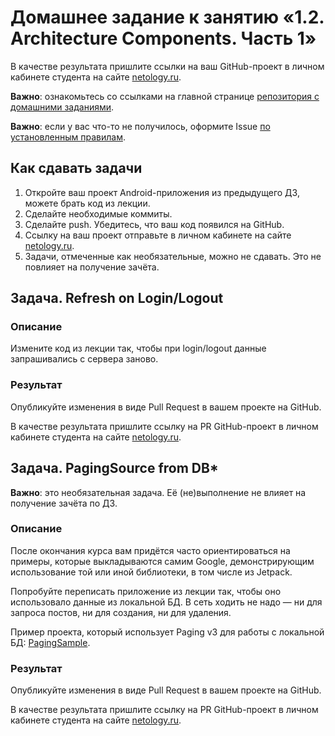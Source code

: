 # Домашнее задание к занятию «1.2. Architecture Components. Часть 1»

В качестве результата пришлите ссылки на ваш GitHub-проект в личном кабинете студента на сайте [netology.ru](https://netology.ru).

**Важно**: ознакомьтесь со ссылками на главной странице [репозитория с домашними заданиями](../README.md).

**Важно**: если у вас что-то не получилось, оформите Issue [по установленным правилам](../report-requirements.md).

## Как сдавать задачи

1. Откройте ваш проект Android-приложения из предыдущего ДЗ, можете брать код из лекции.
1. Сделайте необходимые коммиты.
1. Сделайте push. Убедитесь, что ваш код появился на GitHub.
1. Ссылку на ваш проект отправьте в личном кабинете на сайте [netology.ru](https://netology.ru).
1. Задачи, отмеченные как необязательные, можно не сдавать. Это не повлияет на получение зачёта.

## Задача. Refresh on Login/Logout

### Описание

Измените код из лекции так, чтобы при login/logout данные запрашивались с сервера заново.

### Результат

Опубликуйте изменения в виде Pull Request в вашем проекте на GitHub.

В качестве результата пришлите ссылку на PR GitHub-проект в личном кабинете студента на сайте [netology.ru](https://netology.ru).

## Задача. PagingSource from DB*

**Важно**: это необязательная задача. Её (не)выполнение не влияет на получение зачёта по ДЗ.

### Описание

После окончания курса вам придётся часто ориентироваться на примеры, которые выкладываются самим Google, демонстрирующим использование той или иной библиотеки, в том числе из Jetpack.

Попробуйте переписать приложение из лекции так, чтобы оно использовало данные из локальной БД. В сеть ходить не надо — ни для запроса постов, ни для создания, ни для удаления.

Пример проекта, который использует Paging v3 для работы с локальной БД: [PagingSample](https://github.com/android/architecture-components-samples/tree/main/PagingSample).

### Результат

Опубликуйте изменения в виде Pull Request в вашем проекте на GitHub.

В качестве результата пришлите ссылку на PR GitHub-проект в личном кабинете студента на сайте [netology.ru](https://netology.ru).
